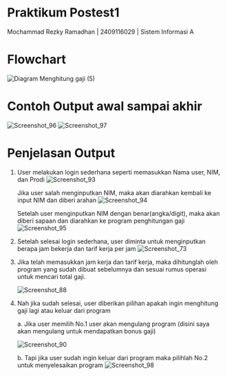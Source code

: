 # **Praktikum Postest1**
Mochammad Rezky Ramadhan | 2409116029 | Sistem Informasi A

# **Flowchart**
![Diagram Menghitung gaji (5)](https://github.com/user-attachments/assets/7a5340e2-7844-40a2-bf81-b1407dcd8c0e)

# **Contoh Output awal sampai akhir**
![Screenshot_96](https://github.com/user-attachments/assets/bd3e8d87-068f-4247-bdd7-7ce76190783e)
![Screenshot_97](https://github.com/user-attachments/assets/fbbc4b7a-008f-49a2-b85b-bdb19a526709)

# **Penjelasan Output**
1.  User melakukan login sederhana seperti memasukkan Nama user, NIM, dan Prodi
    ![Screenshot_93](https://github.com/user-attachments/assets/47df4c7a-f1c7-42f0-a89a-cf1a5022f96f)

    Jika user salah menginputkan NIM, maka akan diarahkan kembali ke input NIM dan diberi arahan
    ![Screenshot_94](https://github.com/user-attachments/assets/b6502d4a-3f6b-4621-8aaf-86b8c6fb252d)

    Setelah user menginputkan NIM dengan benar(angka/digit), maka akan diberi sapaan dan diarahkan ke program penghitungan gaji
    ![Screenshot_95](https://github.com/user-attachments/assets/2f51fb4f-1496-4998-8d1d-058598dc0519)

2.  Setelah selesai login sederhana, user diminta untuk menginputkan berapa jam bekerja dan tarif kerja per jam
    ![Screenshot_73](https://github.com/user-attachments/assets/736ba31f-3314-47d7-91e5-f5f37f23235b)
3.  Jika telah memasukkan jam kerja dan tarif kerja, maka dihitunglah oleh program yang sudah dibuat sebelumnya dan sesuai rumus operasi untuk mencari total gaji.

    ![Screenshot_88](https://github.com/user-attachments/assets/934ee6b4-3869-40f4-b326-6602f376c390)
4.  Nah jika sudah selesai, user diberikan pilihan apakah ingin menghitung gaji lagi atau keluar dari program

    a.    Jika user memilih No.1 user akan mengulang program (disini saya akan mengulang untuk mendapatkan bonus gaji)

    ![Screenshot_90](https://github.com/user-attachments/assets/9d6ec4a6-aeb2-4f0e-ad5f-ba2dca9022a1)

    b.    Tapi jika user sudah ingin keluar dari program maka pilihlah No.2 untuk menyelesaikan program
          ![Screenshot_98](https://github.com/user-attachments/assets/49ba2eb6-e583-4e5d-a58f-ba734c13ddac)

